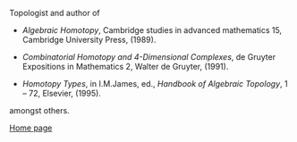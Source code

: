 Topologist and author of 

* _Algebraic Homotopy_, Cambridge studies in advanced mathematics 15, Cambridge University Press, (1989). 

* _Combinatorial Homotopy and 4-Dimensional Complexes_, de Gruyter Expositions in Mathematics 2, Walter de Gruyter, (1991).

*  _Homotopy Types_, in I.M.James, ed., _Handbook of Algebraic Topology_, 1 &#8211; 
72, Elsevier, (1995).

amongst others.


[Home page](http://www.mpim-bonn.mpg.de/Research/People/Senior+Researchers/Baues,+H.-J./)
